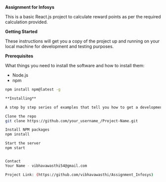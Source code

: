 **Assignment for Infosys**

This is a basic React.js project to calculate reward points as per the required calculation provided.

**Getting Started**

These instructions will get you a copy of the project up and running on your local machine for development and testing purposes.

**Prerequisites**

What things you need to install the software and how to install them:

- Node.js
- npm

```bash
npm install npm@latest -g

**Installing**

A step by step series of examples that tell you how to get a development environment running:

Clone the repo
git clone https://github.com/your_username_/Project-Name.git

Install NPM packages
npm install

Start the server
npm start


Contact
Your Name - vibhavawasthi54@gmail.com

Project Link: (https://github.com/vibhavawasthi/Assignment_Infosys)
